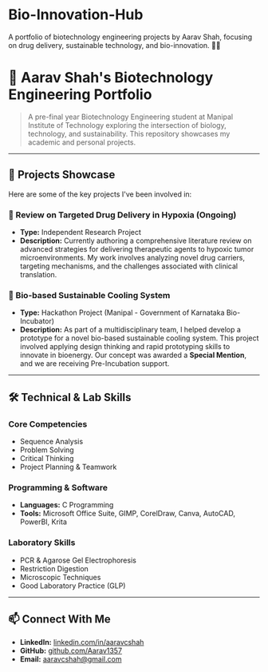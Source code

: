 # Bio-Innovation-Hub
A portfolio of biotechnology engineering projects by Aarav Shah, focusing on drug delivery, sustainable technology, and bio-innovation. 🌿💊
# 🔬 Aarav Shah's Biotechnology Engineering Portfolio

> A pre-final year Biotechnology Engineering student at Manipal Institute of Technology exploring the intersection of biology, technology, and sustainability. This repository showcases my academic and personal projects.

---

## 🚀 Projects Showcase

Here are some of the key projects I've been involved in:

### 💊 Review on Targeted Drug Delivery in Hypoxia (Ongoing)
* **Type:** Independent Research Project
* **Description:** Currently authoring a comprehensive literature review on advanced strategies for delivering therapeutic agents to hypoxic tumor microenvironments. My work involves analyzing novel drug carriers, targeting mechanisms, and the challenges associated with clinical translation.

### 🌿 Bio-based Sustainable Cooling System
* **Type:** Hackathon Project (Manipal - Government of Karnataka Bio-Incubator)
* **Description:** As part of a multidisciplinary team, I helped develop a prototype for a novel bio-based sustainable cooling system. This project involved applying design thinking and rapid prototyping skills to innovate in bioenergy. Our concept was awarded a **Special Mention**, and we are receiving Pre-Incubation support.

---

## 🛠️ Technical & Lab Skills

### Core Competencies
* Sequence Analysis
* Problem Solving
* Critical Thinking
* Project Planning & Teamwork

### Programming & Software
* **Languages:** C Programming
* **Tools:** Microsoft Office Suite, GIMP, CorelDraw, Canva, AutoCAD, PowerBI, Krita

### Laboratory Skills
* PCR & Agarose Gel Electrophoresis
* Restriction Digestion
* Microscopic Techniques
* Good Laboratory Practice (GLP)

---

## 📫 Connect With Me

* **LinkedIn:** [linkedin.com/in/aaravcshah](https://linkedin.com/in/aaravcshah)
* **GitHub:** [github.com/Aarav1357](https://github.com/Aarav1357)
* **Email:** [aaravcshah@gmail.com](mailto:aaravcshah@gmail.com)
